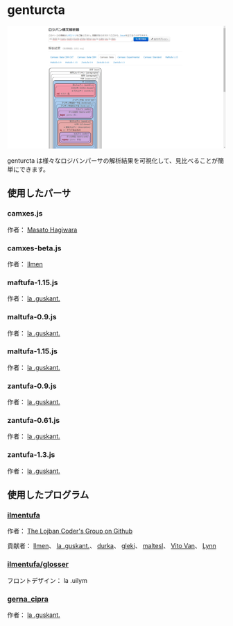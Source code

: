 # genturcta

![](images/thumbnail.png)

genturcta は様々なロジバンパーサの解析結果を可視化して、見比べることが簡単にできます。

## 使用したパーサ

### camxes.js

作者：
[Masato Hagiwara](https://github.com/mhagiwara)

### camxes-beta.js

作者：
[Ilmen](https://github.com/Ilmen-vodhr)

### maftufa-1.15.js

作者：
[la .guskant.](https://github.com/guskant)

### maltufa-0.9.js

作者：
[la .guskant.](https://github.com/guskant)

### maltufa-1.15.js

作者：
[la .guskant.](https://github.com/guskant)

### zantufa-0.9.js

作者：
[la .guskant.](https://github.com/guskant)

### zantufa-0.61.js

作者：
[la .guskant.](https://github.com/guskant)

### zantufa-1.3.js

作者：
[la .guskant.](https://github.com/guskant)

## 使用したプログラム

### [ilmentufa](https://github.com/lojban/ilmentufa)

作者：
[The Lojban Coder's Group on Github](https://github.com/lojban)

貢献者：
[Ilmen](https://github.com/Ilmen-vodhr)、
[la .guskant.](https://github.com/guskant)、
[durka](https://github.com/durka)、
[gleki](https://github.com/lagleki)、
[maltesl](https://github.com/maltesl)、
[Vito Van](https://github.com/VitoVan)、
[Lynn](https://github.com/lynn)

### [ilmentufa/glosser](https://lojban.github.io/ilmentufa/glosser/glosser.htm)

フロントデザイン： la .uilym

### [gerna_cipra](https://github.com/guskant/gerna_cipra)

作者：
[la .guskant.](https://github.com/guskant)
